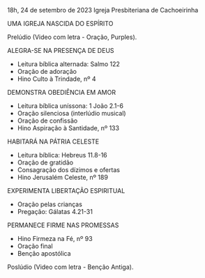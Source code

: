 18h, 24 de setembro de 2023
Igreja Presbiteriana de Cachoeirinha

UMA IGREJA NASCIDA DO ESPÍRITO 

Prelúdio (Video com letra - Oração, Purples).

ALEGRA-SE NA PRESENÇA DE DEUS
- Leitura bíblica alternada: Salmo 122
- Oração de adoração
- Hino Culto à Trindade, nº 4

DEMONSTRA OBEDIÊNCIA EM AMOR
- Leitura bíblica uníssona: 1 João 2.1-6
- Oração silenciosa (interlúdio musical)
- Oração de confissão
- Hino Aspiração à Santidade, nº 133

HABITARÁ NA PÁTRIA CELESTE
- Leitura bíblica: Hebreus 11.8-16
- Oração de gratidão
- Consagração dos dízimos e ofertas
- Hino Jerusalém Celeste, nº 189

EXPERIMENTA LIBERTAÇÃO ESPIRITUAL 
- Oração pelas crianças
- Pregação: Gálatas 4.21-31

PERMANECE FIRME NAS PROMESSAS 
- Hino Firmeza na Fé, nº 93
- Oração final
- Benção apostólica

Poslúdio (Video com letra - Benção Antiga).